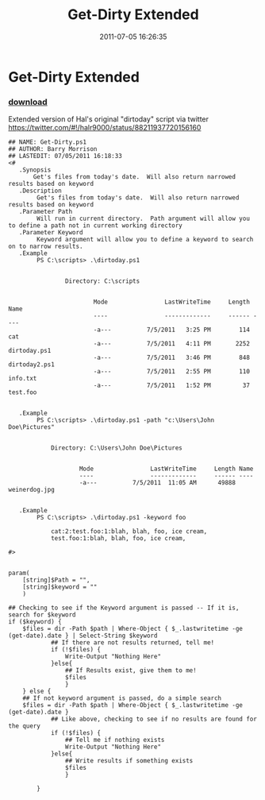 ﻿---
pid:            2768
parent:         0
children:       
poster:         bmorriso
title:          Get-Dirty Extended
date:           2011-07-05 16:26:35
description:    Extended version of Hal's original "dirtoday" script via twitter https://twitter.com/#!/halr9000/status/88211937720156160
format:         posh
---

# Get-Dirty Extended

### [download](2768.ps1)  

Extended version of Hal's original "dirtoday" script via twitter https://twitter.com/#!/halr9000/status/88211937720156160

```posh
## NAME: Get-Dirty.ps1 
## AUTHOR: Barry Morrison 
## LASTEDIT: 07/05/2011 16:18:33 
<#
   .Synopsis 
       Get's files from today's date.  Will also return narrowed results based on keyword
   .Description
        Get's files from today's date.  Will also return narrowed results based on keyword
   .Parameter Path 
        Will run in current directory.  Path argument will allow you to define a path not in current working directory
   .Parameter Keyword
        Keyword argument will allow you to define a keyword to search on to narrow results.
   .Example 
        PS C:\scripts> .\dirtoday.ps1


    			Directory: C:\scripts


						Mode                LastWriteTime     Length Name
						----                -------------     ------ ----
						-a---          7/5/2011   3:25 PM        114 cat
						-a---          7/5/2011   4:11 PM       2252 dirtoday.ps1
						-a---          7/5/2011   3:46 PM        848 dirtoday2.ps1
						-a---          7/5/2011   2:55 PM        110 info.txt
						-a---          7/5/2011   1:52 PM         37 test.foo


   .Example 
        PS C:\scripts> .\dirtoday.ps1 -path "c:\Users\John Doe\Pictures"


    		Directory: C:\Users\John Doe\Pictures


					Mode                LastWriteTime     Length Name
					----                -------------     ------ ----
					-a---          7/5/2011  11:05 AM      49888 weinerdog.jpg
					
					
   .Example 
        PS C:\scripts> .\dirtoday.ps1 -keyword foo

			cat:2:test.foo:1:blah, blah, foo, ice cream,
			test.foo:1:blah, blah, foo, ice cream,
     
#>


param(
	[string]$Path = "",
	[string]$keyword = ""
	)

## Checking to see if the Keyword argument is passed -- If it is, search for $keyword
if ($keyword) {
	$files = dir -Path $path | Where-Object { $_.lastwritetime -ge (get-date).date } | Select-String $keyword
			## If there are not results returned, tell me!  
			if (!$files) {
				Write-Output "Nothing Here"
			}else{
				## If Results exist, give them to me!  
				$files
				}
	} else {
	## If not keyword argument is passed, do a simple search	
	$files = dir -Path $path | Where-Object { $_.lastwritetime -ge (get-date).date }
			## Like above, checking to see if no results are found for the query
			if (!$files) {
				## Tell me if nothing exists
				Write-Output "Nothing Here"
			}else{
				## Write results if something exists
				$files
				}
			
		}
```

